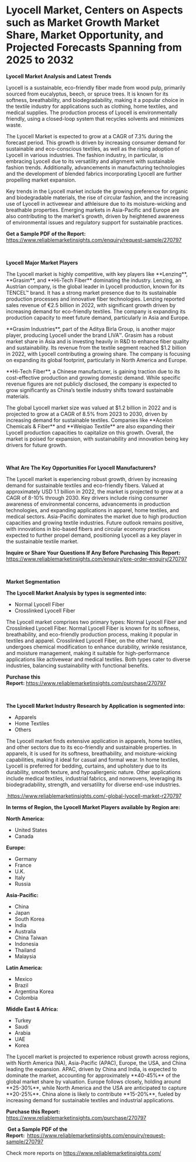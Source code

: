 <p><h1>Lyocell Market, Centers on Aspects such as Market Growth Market Share, Market Opportunity, and Projected Forecasts Spanning from 2025 to 2032</h1></p><p><strong>Lyocell Market Analysis and Latest Trends</strong></p>
<p><p>Lyocell is a sustainable, eco-friendly fiber made from wood pulp, primarily sourced from eucalyptus, beech, or spruce trees. It is known for its softness, breathability, and biodegradability, making it a popular choice in the textile industry for applications such as clothing, home textiles, and medical supplies. The production process of Lyocell is environmentally friendly, using a closed-loop system that recycles solvents and minimizes waste.</p><p>The Lyocell Market is expected to grow at a CAGR of 7.3% during the forecast period. This growth is driven by increasing consumer demand for sustainable and eco-conscious textiles, as well as the rising adoption of Lyocell in various industries. The fashion industry, in particular, is embracing Lyocell due to its versatility and alignment with sustainable fashion trends. Additionally, advancements in manufacturing technologies and the development of blended fabrics incorporating Lyocell are further propelling market expansion.</p><p>Key trends in the Lyocell market include the growing preference for organic and biodegradable materials, the rise of circular fashion, and the increasing use of Lyocell in activewear and athleisure due to its moisture-wicking and breathable properties. Emerging markets in Asia-Pacific and Europe are also contributing to the market's growth, driven by heightened awareness of environmental issues and regulatory support for sustainable practices.</p></p>
<p><strong>Get a Sample PDF of the Report:&nbsp;</strong> <a href="https://www.reliablemarketinsights.com/enquiry/request-sample/270797?utm_campaign=1887&utm_medium=2&utm_source=Github&utm_content=ia&utm_term=21012025&utm_id=lyocell">https://www.reliablemarketinsights.com/enquiry/request-sample/270797</a></p>
<p>&nbsp;</p>
<p><strong>Lyocell Major Market Players</strong></p>
<p><p>The Lyocell market is highly competitive, with key players like **Lenzing**, **Grasim**, and **Hi-Tech Fiber** dominating the industry. Lenzing, an Austrian company, is the global leader in Lyocell production, known for its TENCEL™ brand. It has a strong market presence due to its sustainable production processes and innovative fiber technologies. Lenzing reported sales revenue of €2.5 billion in 2022, with significant growth driven by increasing demand for eco-friendly textiles. The company is expanding its production capacity to meet future demand, particularly in Asia and Europe.</p><p>**Grasim Industries**, part of the Aditya Birla Group, is another major player, producing Lyocell under the brand LIVA™. Grasim has a robust market share in Asia and is investing heavily in R&D to enhance fiber quality and sustainability. Its revenue from the textile segment reached $1.2 billion in 2022, with Lyocell contributing a growing share. The company is focusing on expanding its global footprint, particularly in North America and Europe.</p><p>**Hi-Tech Fiber**, a Chinese manufacturer, is gaining traction due to its cost-effective production and growing domestic demand. While specific revenue figures are not publicly disclosed, the company is expected to grow significantly as China’s textile industry shifts toward sustainable materials.</p><p>The global Lyocell market size was valued at $1.2 billion in 2022 and is projected to grow at a CAGR of 8.5% from 2023 to 2030, driven by increasing demand for sustainable textiles. Companies like **Acelon Chemicals & Fiber** and **Weiqiao Textile** are also expanding their Lyocell production capacities to capitalize on this growth. Overall, the market is poised for expansion, with sustainability and innovation being key drivers for future growth.</p></p>
<p>&nbsp;</p>
<p><strong>What Are The Key Opportunities For Lyocell Manufacturers?</strong></p>
<p><p>The Lyocell market is experiencing robust growth, driven by increasing demand for sustainable textiles and eco-friendly fibers. Valued at approximately USD 1.1 billion in 2022, the market is projected to grow at a CAGR of 8-10% through 2030. Key drivers include rising consumer awareness of environmental concerns, advancements in production technologies, and expanding applications in apparel, home textiles, and medical sectors. Asia-Pacific dominates the market due to high production capacities and growing textile industries. Future outlook remains positive, with innovations in bio-based fibers and circular economy practices expected to further propel demand, positioning Lyocell as a key player in the sustainable textile market.</p></p>
<p><strong>Inquire or Share Your Questions If Any Before Purchasing This Report:</strong> <a href="https://www.reliablemarketinsights.com/enquiry/pre-order-enquiry/270797?utm_campaign=1887&utm_medium=2&utm_source=Github&utm_content=ia&utm_term=21012025&utm_id=lyocell">https://www.reliablemarketinsights.com/enquiry/pre-order-enquiry/270797</a></p>
<p>&nbsp;</p>
<p><strong>Market Segmentation</strong></p>
<p><strong>The Lyocell Market Analysis by types is segmented into:</strong></p>
<p><ul><li>Normal Lyocell Fiber</li><li>Crosslinked Lyocell Fiber</li></ul></p>
<p><p>The Lyocell market comprises two primary types: Normal Lyocell Fiber and Crosslinked Lyocell Fiber. Normal Lyocell Fiber is known for its softness, breathability, and eco-friendly production process, making it popular in textiles and apparel. Crosslinked Lyocell Fiber, on the other hand, undergoes chemical modification to enhance durability, wrinkle resistance, and moisture management, making it suitable for high-performance applications like activewear and medical textiles. Both types cater to diverse industries, balancing sustainability with functional benefits.</p></p>
<p><strong>Purchase this Report:&nbsp;</strong><a href="https://www.reliablemarketinsights.com/purchase/270797?utm_campaign=1887&utm_medium=2&utm_source=Github&utm_content=ia&utm_term=21012025&utm_id=lyocell">https://www.reliablemarketinsights.com/purchase/270797</a></p>
<p>&nbsp;</p>
<p><strong>The Lyocell Market Industry Research by Application is segmented into:</strong></p>
<p><ul><li>Apparels</li><li>Home Textiles</li><li>Others</li></ul></p>
<p><p>The Lyocell market finds extensive application in apparels, home textiles, and other sectors due to its eco-friendly and sustainable properties. In apparels, it is used for its softness, breathability, and moisture-wicking capabilities, making it ideal for casual and formal wear. In home textiles, Lyocell is preferred for bedding, curtains, and upholstery due to its durability, smooth texture, and hypoallergenic nature. Other applications include medical textiles, industrial fabrics, and nonwovens, leveraging its biodegradability, strength, and versatility for diverse end-use industries.</p></p>
<p><a href="https://www.reliablemarketinsights.com/-global-lyocell-market-r270797?utm_campaign=1887&utm_medium=2&utm_source=Github&utm_content=ia&utm_term=21012025&utm_id=lyocell">&nbsp;https://www.reliablemarketinsights.com/-global-lyocell-market-r270797</a></p>
<p><strong>In terms of Region, the Lyocell Market Players available by Region are:</strong></p>
<p>
    <p> <strong> North America: </strong>
        <ul>
            <li>United States</li>
            <li>Canada</li>
        </ul>
        </p> 
    <p> <strong> Europe: </strong>
        <ul>
            <li>Germany</li>
            <li>France</li>
            <li>U.K.</li>
            <li>Italy</li>
            <li>Russia</li>
        </ul>
        </p> 
    <p> <strong> Asia-Pacific: </strong>
        <ul>
            <li>China</li>
            <li>Japan</li>
            <li>South Korea</li>
            <li>India</li>
            <li>Australia</li>
            <li>China Taiwan</li>
            <li>Indonesia</li>
            <li>Thailand</li>
            <li>Malaysia</li>
        </ul>
        </p> 
    <p> <strong> Latin America: </strong>
        <ul>
            <li>Mexico</li>
            <li>Brazil</li>
            <li>Argentina Korea</li>
            <li>Colombia</li>
        </ul>
        </p> 
    <p> <strong> Middle East & Africa: </strong>
        <ul>
            <li>Turkey</li>
            <li>Saudi</li>
            <li>Arabia</li>
            <li>UAE</li>
            <li>Korea</li>
        </ul>
    </p>
    </p>
<p><p>The Lyocell market is projected to experience robust growth across regions, with North America (NA), Asia-Pacific (APAC), Europe, the USA, and China leading the expansion. APAC, driven by China and India, is expected to dominate the market, accounting for approximately **40-45%** of the global market share by valuation. Europe follows closely, holding around **25-30%**, while North America and the USA are anticipated to capture **20-25%**. China alone is likely to contribute **15-20%**, fueled by increasing demand for sustainable textiles and industrial applications.</p></p>
<p><strong>Purchase this Report: </strong><a href="https://www.reliablemarketinsights.com/purchase/270797?utm_campaign=1887&utm_medium=2&utm_source=Github&utm_content=ia&utm_term=21012025&utm_id=lyocell">https://www.reliablemarketinsights.com/purchase/270797</a></p>
<p>&nbsp;<strong>Get a Sample PDF of the Report:&nbsp;&nbsp;</strong><a href="https://www.reliablemarketinsights.com/enquiry/request-sample/270797?utm_campaign=1887&utm_medium=2&utm_source=Github&utm_content=ia&utm_term=21012025&utm_id=lyocell">https://www.reliablemarketinsights.com/enquiry/request-sample/270797</a></p>
<p><strong></strong></p>
<p>Check more reports on <a href="https://www.reliablemarketinsights.com/?utm_campaign=1887&utm_medium=2&utm_source=Github&utm_content=ia&utm_term=21012025&utm_id=lyocell">https://www.reliablemarketinsights.com/</a></p>